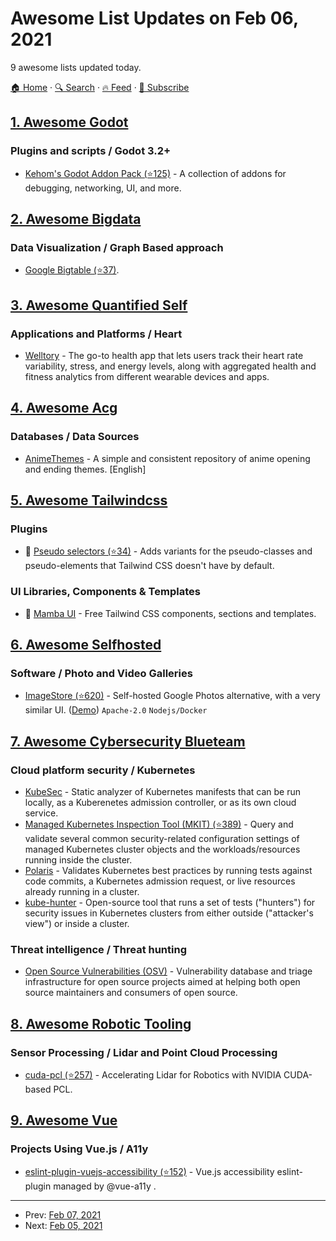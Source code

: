 # Awesome List Updates on Feb 06, 2021

9 awesome lists updated today.

[🏠 Home](/README.md) · [🔍 Search](https://test.trackawesomelist.com/search/) · [🔥 Feed](https://test.trackawesomelist.com/feed.xml) · [📮 Subscribe](https://trackawesomelist.us17.list-manage.com/subscribe?u=d2f0117aa829c83a63ec63c2f&id=36a103854c)



## [1. Awesome Godot](/content/godotengine/awesome-godot/README.md)

### Plugins and scripts / Godot 3.2+

*   [Kehom's Godot Addon Pack (⭐125)](https://github.com/Kehom/GodotAddonPack) - A collection of addons for debugging, networking, UI, and more.

## [2. Awesome Bigdata](/content/newTendermint/awesome-bigdata/README.md)

### Data Visualization / Graph Based approach

*   [Google Bigtable (⭐37)](https://github.com/zrosenbauer/awesome-bigtable).

## [3. Awesome Quantified Self](/content/woop/awesome-quantified-self/README.md)

### Applications and Platforms / Heart

*   [Welltory](https://www.welltory.com/) - The go-to health app that lets users track their heart rate variability, stress, and energy levels, along with aggregated health and fitness analytics from different wearable devices and apps.

## [4. Awesome Acg](/content/soruly/awesome-acg/README.md)

### Databases / Data Sources

*   [AnimeThemes](https://animethemes.moe) - A simple and consistent repository of anime opening and ending themes. \[English]

## [5. Awesome Tailwindcss](/content/aniftyco/awesome-tailwindcss/README.md)

### Plugins

*   🧬 [Pseudo selectors (⭐34)](https://github.com/Microwawe/tailwindcss-pseudo-selectors) - Adds variants for the pseudo-classes and pseudo-elements that Tailwind CSS doesn't have by default.

### UI Libraries, Components & Templates

*   🧩 [Mamba UI](https://mambaui.com) - Free Tailwind CSS components, sections and templates.

## [6. Awesome Selfhosted](/content/awesome-selfhosted/awesome-selfhosted/README.md)

### Software / Photo and Video Galleries

*   [ImageStore (⭐620)](https://github.com/gregordr/ImageStore) - Self-hosted Google Photos alternative, with a very similar UI. ([Demo](https://gregordr.github.io/ImageStore/)) `Apache-2.0` `Nodejs/Docker`

## [7. Awesome Cybersecurity Blueteam](/content/fabacab/awesome-cybersecurity-blueteam/README.md)

### Cloud platform security / Kubernetes

*   [KubeSec](https://kubesec.io/) - Static analyzer of Kubernetes manifests that can be run locally, as a Kuberenetes admission controller, or as its own cloud service.
*   [Managed Kubernetes Inspection Tool (MKIT) (⭐389)](https://github.com/darkbitio/mkit) - Query and validate several common security-related configuration settings of managed Kubernetes cluster objects and the workloads/resources running inside the cluster.
*   [Polaris](https://polaris.docs.fairwinds.com/) - Validates Kubernetes best practices by running tests against code commits, a Kubernetes admission request, or live resources already running in a cluster.
*   [kube-hunter](https://kube-hunter.aquasec.com/) - Open-source tool that runs a set of tests ("hunters") for security issues in Kubernetes clusters from either outside ("attacker's view") or inside a cluster.

### Threat intelligence / Threat hunting

*   [Open Source Vulnerabilities (OSV)](https://osv.dev/) - Vulnerability database and triage infrastructure for open source projects aimed at helping both open source maintainers and consumers of open source.

## [8. Awesome Robotic Tooling](/content/protontypes/awesome-robotic-tooling/README.md)

### Sensor Processing / Lidar and Point Cloud Processing

*   [cuda-pcl (⭐257)](https://github.com/NVIDIA-AI-IOT/cuda-pcl) - Accelerating Lidar for Robotics with NVIDIA CUDA-based PCL.

## [9. Awesome Vue](/content/vuejs/awesome-vue/README.md)

### Projects Using Vue.js / A11y

*   [eslint-plugin-vuejs-accessibility (⭐152)](https://github.com/vue-a11y/eslint-plugin-vuejs-accessibility) - Vue.js accessibility eslint-plugin managed by @vue-a11y .

---

- Prev: [Feb 07, 2021](/content/2021/02/07/README.md)
- Next: [Feb 05, 2021](/content/2021/02/05/README.md)